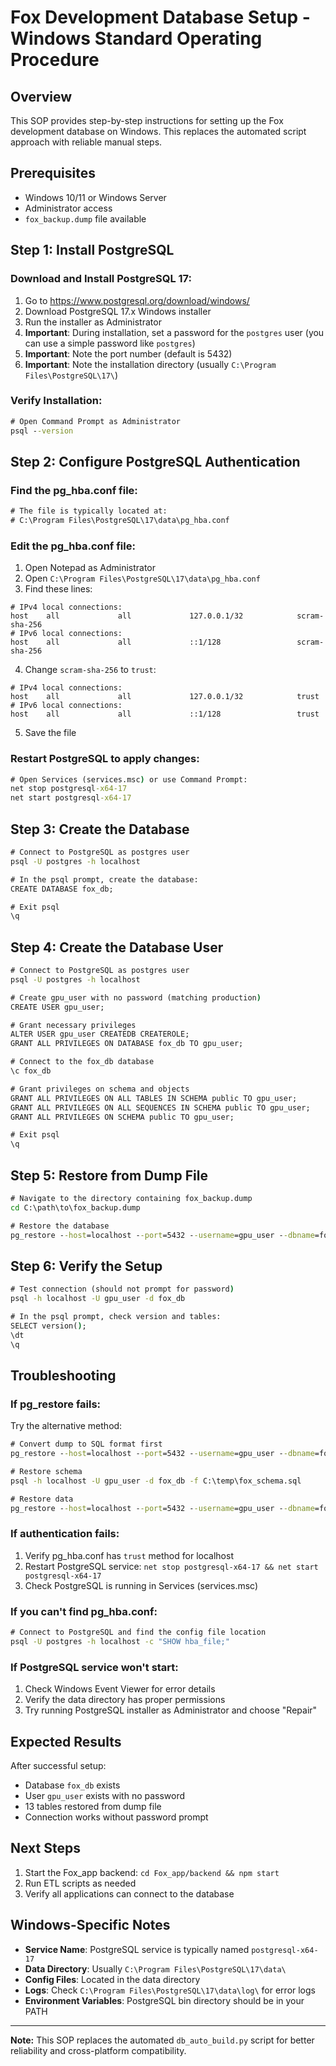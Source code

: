 # Fox Development Database Setup - Windows Standard Operating Procedure

## Overview
This SOP provides step-by-step instructions for setting up the Fox development database on Windows. This replaces the automated script approach with reliable manual steps.

## Prerequisites
- Windows 10/11 or Windows Server
- Administrator access
- `fox_backup.dump` file available

## Step 1: Install PostgreSQL

### Download and Install PostgreSQL 17:
1. Go to https://www.postgresql.org/download/windows/
2. Download PostgreSQL 17.x Windows installer
3. Run the installer as Administrator
4. **Important**: During installation, set a password for the `postgres` user (you can use a simple password like `postgres`)
5. **Important**: Note the port number (default is 5432)
6. **Important**: Note the installation directory (usually `C:\Program Files\PostgreSQL\17\`)

### Verify Installation:
```cmd
# Open Command Prompt as Administrator
psql --version
```

## Step 2: Configure PostgreSQL Authentication

### Find the pg_hba.conf file:
```cmd
# The file is typically located at:
# C:\Program Files\PostgreSQL\17\data\pg_hba.conf
```

### Edit the pg_hba.conf file:
1. Open Notepad as Administrator
2. Open `C:\Program Files\PostgreSQL\17\data\pg_hba.conf`
3. Find these lines:
```
# IPv4 local connections:
host    all             all             127.0.0.1/32            scram-sha-256
# IPv6 local connections:
host    all             all             ::1/128                 scram-sha-256
```

4. Change `scram-sha-256` to `trust`:
```
# IPv4 local connections:
host    all             all             127.0.0.1/32            trust
# IPv6 local connections:
host    all             all             ::1/128                 trust
```

5. Save the file

### Restart PostgreSQL to apply changes:
```cmd
# Open Services (services.msc) or use Command Prompt:
net stop postgresql-x64-17
net start postgresql-x64-17
```

## Step 3: Create the Database

```cmd
# Connect to PostgreSQL as postgres user
psql -U postgres -h localhost

# In the psql prompt, create the database:
CREATE DATABASE fox_db;

# Exit psql
\q
```

## Step 4: Create the Database User

```cmd
# Connect to PostgreSQL as postgres user
psql -U postgres -h localhost

# Create gpu_user with no password (matching production)
CREATE USER gpu_user;

# Grant necessary privileges
ALTER USER gpu_user CREATEDB CREATEROLE;
GRANT ALL PRIVILEGES ON DATABASE fox_db TO gpu_user;

# Connect to the fox_db database
\c fox_db

# Grant privileges on schema and objects
GRANT ALL PRIVILEGES ON ALL TABLES IN SCHEMA public TO gpu_user;
GRANT ALL PRIVILEGES ON ALL SEQUENCES IN SCHEMA public TO gpu_user;
GRANT ALL PRIVILEGES ON SCHEMA public TO gpu_user;

# Exit psql
\q
```

## Step 5: Restore from Dump File

```cmd
# Navigate to the directory containing fox_backup.dump
cd C:\path\to\fox_backup.dump

# Restore the database
pg_restore --host=localhost --port=5432 --username=gpu_user --dbname=fox_db --clean --if-exists --verbose --no-owner --no-privileges fox_backup.dump
```

## Step 6: Verify the Setup

```cmd
# Test connection (should not prompt for password)
psql -h localhost -U gpu_user -d fox_db

# In the psql prompt, check version and tables:
SELECT version();
\dt
\q
```

## Troubleshooting

### If pg_restore fails:
Try the alternative method:
```cmd
# Convert dump to SQL format first
pg_restore --host=localhost --port=5432 --username=gpu_user --dbname=fox_db --schema-only --no-owner --no-privileges --file=C:\temp\fox_schema.sql fox_backup.dump

# Restore schema
psql -h localhost -U gpu_user -d fox_db -f C:\temp\fox_schema.sql

# Restore data
pg_restore --host=localhost --port=5432 --username=gpu_user --dbname=fox_db --data-only --no-owner --no-privileges --disable-triggers fox_backup.dump
```

### If authentication fails:
1. Verify pg_hba.conf has `trust` method for localhost
2. Restart PostgreSQL service: `net stop postgresql-x64-17 && net start postgresql-x64-17`
3. Check PostgreSQL is running in Services (services.msc)

### If you can't find pg_hba.conf:
```cmd
# Connect to PostgreSQL and find the config file location
psql -U postgres -h localhost -c "SHOW hba_file;"
```

### If PostgreSQL service won't start:
1. Check Windows Event Viewer for error details
2. Verify the data directory has proper permissions
3. Try running PostgreSQL installer as Administrator and choose "Repair"

## Expected Results

After successful setup:
- Database `fox_db` exists
- User `gpu_user` exists with no password
- 13 tables restored from dump file
- Connection works without password prompt

## Next Steps

1. Start the Fox_app backend: `cd Fox_app/backend && npm start`
2. Run ETL scripts as needed
3. Verify all applications can connect to the database

## Windows-Specific Notes

- **Service Name**: PostgreSQL service is typically named `postgresql-x64-17`
- **Data Directory**: Usually `C:\Program Files\PostgreSQL\17\data\`
- **Config Files**: Located in the data directory
- **Logs**: Check `C:\Program Files\PostgreSQL\17\data\log\` for error logs
- **Environment Variables**: PostgreSQL bin directory should be in your PATH

---
**Note:** This SOP replaces the automated `db_auto_build.py` script for better reliability and cross-platform compatibility.
